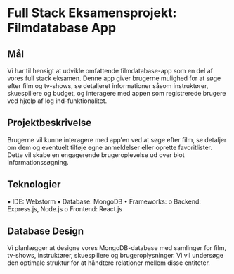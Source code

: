 # Full Stack Eksamensprojekt: Filmdatabase App
## Mål
Vi har til hensigt at udvikle omfattende filmdatabase-app som en del af vores full stack eksamen. Denne app giver brugerne mulighed for at søge efter film og tv-shows, se detaljeret informationer såsom instruktører, skuespillere og budget, og interagere med appen som registrerede brugere ved hjælp af log ind-funktionalitet.
## Projektbeskrivelse
Brugerne vil kunne interagere med app'en ved at søge efter film, se detaljer om dem og eventuelt tilføje egne anmeldelser eller oprette favoritlister. Dette vil skabe en engagerende brugeroplevelse ud over blot informationssøgning.
## Teknologier
•	IDE: Webstorm
•	Database: MongoDB
•	Frameworks:
o	Backend: Express.js, Node.js
o	Frontend: React.js

## Database Design
Vi planlægger at designe vores MongoDB-database med samlinger for film, tv-shows, instruktører, skuespillere og brugeroplysninger. Vi vil undersøge den optimale struktur for at håndtere relationer mellem disse entiteter.
